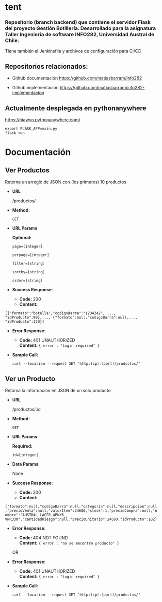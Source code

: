 # tent

### Repositorio (branch backend) que contiene el servidor Flask del proyecto Gestión Botillería. Desarrollado para la asignatura Taller Ingeniería de software INFO282, Universidad Austral de Chile.

Tiene también el Jenkinsfile y archivos de configuración para CI/CD

## Repositorios relacionados:

* Github documentación https://github.com/matiasbarram/info282

* Github implementación https://github.com/matiasbarram/info282-implementacion

## Actualmente desplegada en pythonanywhere

https://hiawvp.pythonanywhere.com/


```
export FLASK_APP=main.py
flask run

```

# Documentación

**Ver Productos**
----
  Retorna un arreglo de JSON con (los primeros) 10 productos
  
* **URL**

  /productos/

* **Method:**

  `GET`
  
*  **URL Params**

    **Optional:**

    ```page=[integer]```

    ```perpage=[integer]```

    ```filter=[string]```

    ```sortby=[string]```

    ```order=[string]```

* **Success Response:**

  * **Code:** 200 <br />
  * **Content:**
    
`[{"formato":"botella","codigoBarra":"1234342", ..., "idProducto":90},..., {"formato":null,"codigoBarra":null,..., "idProducto":120}]`
 
* **Error Response:**

  * **Code:** 401 UNAUTHORIZED <br />
    **Content:** `{ error : "Login required" }`

* **Sample Call:**

  ```shell
  curl --location --request GET 'http:(ip):(port)/productos/'
  ```
    
    
**Ver un Producto**
----
  Retorna la información en JSON de un solo producto

* **URL**

  /productos/:id

* **Method:**

  `GET`
  
*  **URL Params**

   **Required:**
 
   `id=[integer]`

* **Data Params**

  None

* **Success Response:**

  * **Code:** 200 <br />
  * **Content:** 
    
`{"formato":null,"codigoBarra":null,"categoria":null,"descripcion":null,"precioVenta":null,"valorItem":24680,"stock":1,"precioCompra":null,"nombre":"AUSTRAL LAGER 4PKX6 VNR330","cantidadRiesgo":null,"precioUnitario":24680,"idProducto":102}`
 
* **Error Response:**

  * **Code:** 404 NOT FOUND <br />
    **Content:** `{ error : "no se encontro producto" }`

  OR

* **Error Response:**

  * **Code:** 401 UNAUTHORIZED <br />
    **Content:** `{ error : "Login required" }`


* **Sample Call:**
 
  ```shell
  curl --location --request GET 'http:(ip):(port)/productos/'
  ```
